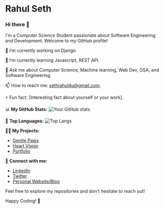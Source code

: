 # Rahul Seth

### Hi there 👋

I'm a Computer Science Student passionate about Software Engineering and Development. Welcome to my GitHub profile!

🔭 I’m currently working on Django.

🌱 I’m currently learning Javascript, REST API.

💬 Ask me about Computer Science, Machine learning, Web Dev, DSA, and Software Engineering.

📫 How to reach me: sethrahul4u@gmail.com.

⚡ Fun fact: [Interesting fact about yourself or your work].

📊 **My GitHub Stats:**
![Your GitHub stats](https://github-readme-stats.vercel.app/api?username=RahulSeth08&show_icons=true)

🌟 **Top Languages:**
![Top Langs](https://github-readme-stats.vercel.app/api/top-langs/?username=RahulSeth08&layout=compact)

👨‍💻 **My Projects:**
- [Gentle Paws](https://github.com/RahulSeth08/Gentle-Paws)
- [Heart Vision](https://github.com/RahulSeth08/Heart-Vision)
- [Portfolio](https://rahulseth.pythonanywhere.com)

🔗 **Connect with me:**
- [LinkedIn](https://www.linkedin.com/in/rahul-seth-702810227/)
- [Twitter](https://twitter.com/imRahulseth)
- [Personal Website/Blog](https://rahulseth.pythonanywhere.com)

Feel free to explore my repositories and don't hesitate to reach out!

Happy Coding! 🚀
